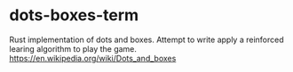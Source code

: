 # dots-boxes-term
Rust implementation of dots and boxes. Attempt to write apply a reinforced learing algorithm to play the game. https://en.wikipedia.org/wiki/Dots_and_boxes
